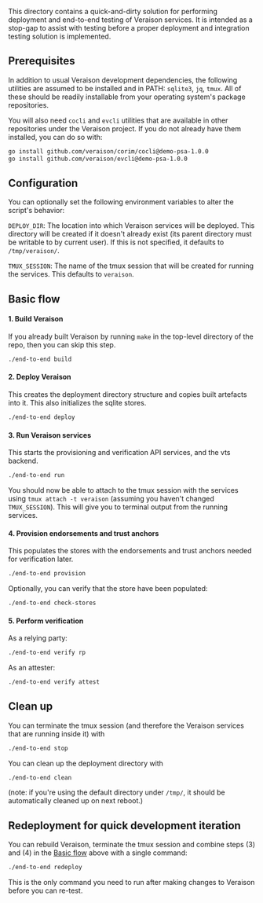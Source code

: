 This directory contains a quick-and-dirty solution for performing deployment
and end-to-end testing of Veraison services. It is intended as a stop-gap to
assist with testing before a proper deployment and integration testing solution
is implemented.

## Prerequisites

In addition to usual Veraison development dependencies, the following utilities
are assumed to be installed and in PATH: `sqlite3`, `jq`, `tmux`. All of these
should be readily installable from your operating system's package
repositories.

You will also need `cocli` and `evcli` utilities that are available in other
repositories under the Veraison project. If you do not already have them
installed, you can do so with:

```sh
go install github.com/veraison/corim/cocli@demo-psa-1.0.0
go install github.com/veraison/evcli@demo-psa-1.0.0
```

## Configuration

You can optionally set the following environment variables to alter the
script's behavior:

`DEPLOY_DIR`: The location into which Veraison services will be deployed. This
directory will be created if it doesn't already exist (its parent directory
must be writable to by current user). If this is not specified, it defaults to
`/tmp/veraison/`.

`TMUX_SESSION`: The name of the tmux session that will be created for running
the services. This defaults to `veraison`.

## Basic flow

#### 1. Build Veraison

If you already built Veraison by running `make` in the top-level directory of
the repo, then you can skip this step.

```sh
./end-to-end build
```

#### 2. Deploy Veraison

This creates the deployment directory structure and copies built artefacts into
it. This also initializes the sqlite stores.

```sh
./end-to-end deploy
```

#### 3. Run Veraison services

This starts the provisioning and verification API services, and the vts
backend.

```sh
./end-to-end run
```

You should now be able to attach to the tmux session with the services using `tmux
attach -t veraison` (assuming you haven't changed `TMUX_SESSION`). This will
give you to terminal output from the running services.

#### 4. Provision endorsements and trust anchors

This populates the stores with the endorsements and trust anchors needed for
verification later.

```sh
./end-to-end provision
```

Optionally, you can verify that the store have been populated:

```sh
./end-to-end check-stores
```

#### 5. Perform verification

As a relying party:

```sh
./end-to-end verify rp
```

As an attester:

```sh
./end-to-end verify attest
```

## Clean up

You can terminate the tmux session (and therefore the Veraison services that
are running inside it) with

```sh
./end-to-end stop
```

You can clean up the deployment directory with

```sh
./end-to-end clean
```

(note: if you're using the default directory under `/tmp/`, it should be
automatically cleaned up on next reboot.)


## Redeployment for quick development iteration

You can rebuild Veraison, terminate the tmux session and combine steps (3) and (4) in the [Basic flow](#basic-flow) above with a single command:

```sh
./end-to-end redeploy
```

This is the only command you need to run after making changes to Veraison
before you can re-test.
